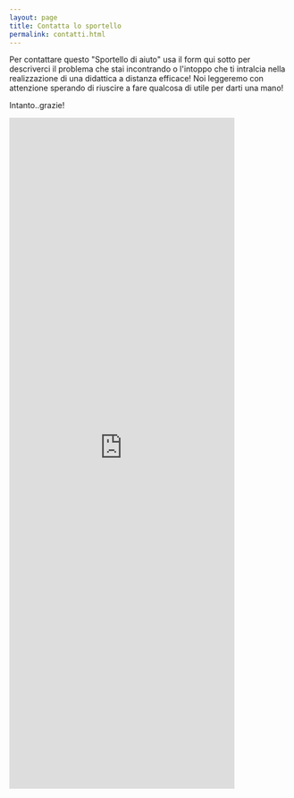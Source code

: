 ```yaml
---
layout: page
title: Contatta lo sportello
permalink: contatti.html
---
```


Per contattare questo "Sportello di aiuto" usa il form qui sotto per descriverci il problema che stai incontrando o l'intoppo che ti intralcia nella realizzazione di una didattica a distanza efficace! 
Noi leggeremo con attenzione sperando di riuscire a fare qualcosa di utile per darti una mano!

Intanto..grazie!


<iframe src="https://docs.google.com/forms/d/e/1FAIpQLSeriA5F-9HVP-WUvsr8l_j8ewbAx8uhiUyHJ3cuFQHhS3nlyA/viewform?embedded=true" width="80%" height="1200" frameborder="0" marginheight="0" marginwidth="0">Caricamento…</iframe>
